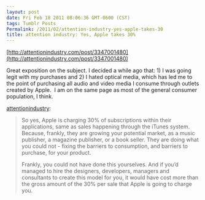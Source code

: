```yaml
---
layout: post
date: Fri Feb 18 2011 08:06:36 GMT-0600 (CST)
tags: Tumblr Posts
Permalink: /2011/02/attention-industry-yes-apple-takes-30
title: attention industry: Yes, Apple takes 30%
---
```


[http://attentionindustry.com/post/3347001480](http://attentionindustry.com/post/3347001480)

Great exposition on the subject. I decided a while ago that: 1) I was going legit with my purchases and 2) I hated optical media, which has led me to the point of purchasing all audio and video media I consume through outlets created by Apple.  I am on the same page as most of the general consumer population, I think.

[attentionindustry](http://attentionindustry.com/post/3347001480):

> <span></span>
> 
> So yes, Apple is charging 30% of subscriptions within their applications, same as sales happening through the iTunes system. Because, frankly, they are growing your potential market, as a music publisher, a magazine publisher, or a book seller. They are doing what you could not - fixing the barriers to consumption, and barriers to purchase, for your product.
> 
> Frankly, you could not have done this yourselves. And if you’d managed to hire the designers, developers, managers and consultants to create this model for you, it would have cost more than the gross amount of the 30% per sale that Apple is going to charge you.

